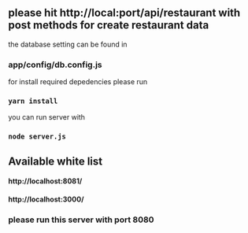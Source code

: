 ﻿## please hit http://local:port/api/restaurant with post methods for create restaurant data

 the database setting can be found in
 ### app/config/db.config.js
 
 for install required depedencies please run
 ### `yarn install`

 you can run server with
 ### `node server.js`


## Available white list
#### http://localhost:8081/
#### http://localhost:3000/

### please run this server with port 8080
